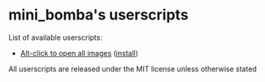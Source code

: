 # mini_bomba's userscripts

List of available userscripts:
- [Alt-click to open all images](/altclick-images.user.js) ([install](https://raw.githubusercontent.com/mini-bomba/uscripts/master/altclick-images.user.js))

All userscripts are released under the MIT license unless otherwise stated
